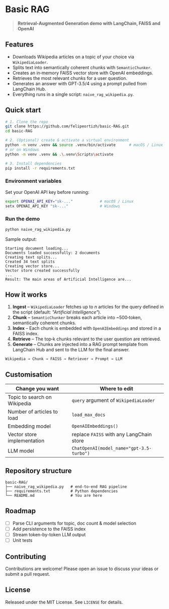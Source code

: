 # Basic RAG

> **Retrieval‑Augmented Generation demo with LangChain, FAISS and OpenAI**

## Features
- Downloads Wikipedia articles on a topic of your choice via `WikipediaLoader`.
- Splits text into semantically coherent chunks with `SemanticChunker`.
- Creates an in‑memory FAISS vector store with OpenAI embeddings.
- Retrieves the most relevant chunks for a user question.
- Generates an answer with GPT‑3.5/4 using a prompt pulled from LangChain Hub.
- Everything runs in a single script: `naive_rag_wikipedia.py`.

## Quick start

```bash
# 1. Clone the repo
git clone https://github.com/felipeortizh/basic-RAG.git
cd basic-RAG

# 2. (Optional) create & activate a virtual environment
python -m venv .venv && source .venv/bin/activate      # macOS / Linux
# or on Windows
python -m venv .venv && .\.venv\Scripts\activate

# 3. Install dependencies
pip install -r requirements.txt
```

### Environment variables
Set your OpenAI API key before running:

```bash
export OPENAI_API_KEY="sk-..."            # macOS / Linux
setx OPENAI_API_KEY "sk-..."              # Windows
```

### Run the demo
```bash
python naive_rag_wikipedia.py
```

Sample output:

```
Starting document loading...
Documents loaded successfully: 2 documents
Creating text splits...
Created 34 text splits
Creating vector store...
Vector store created successfully
...
Result: The main areas of Artificial Intelligence are...
```

## How it works

1. **Ingest** – `WikipediaLoader` fetches up to *n* articles for the query defined in the script (default: *"Artificial Intelligence"*).
2. **Chunk** – `SemanticChunker` breaks each article into ~500‑token, semantically coherent chunks.
3. **Index** – Each chunk is embedded with `OpenAIEmbeddings` and stored in a FAISS index.
4. **Retrieve** – The top‑k chunks relevant to the user question are retrieved.
5. **Generate** – Chunks are injected into a RAG prompt template from LangChain Hub and sent to the LLM for the final answer.

```
Wikipedia → Chunk → FAISS → Retriever → Prompt → LLM
```

## Customisation

| Change you want                        | Where to edit                          |
|----------------------------------------|----------------------------------------|
| Topic to search on Wikipedia           | `query` argument of `WikipediaLoader`  |
| Number of articles to load             | `load_max_docs`                        |
| Embedding model                        | `OpenAIEmbeddings()`                   |
| Vector store implementation            | replace `FAISS` with any LangChain store |
| LLM model                              | `ChatOpenAI(model_name="gpt-3.5-turbo")` |

## Repository structure
```
basic-RAG/
├── naive_rag_wikipedia.py   # end‑to‑end RAG pipeline
├── requirements.txt         # Python dependencies
└── README.md                # You are here
```

## Roadmap
- [ ] Parse CLI arguments for topic, doc count & model selection
- [ ] Add persistence to the FAISS index
- [ ] Stream token-by-token LLM output
- [ ] Unit tests

## Contributing
Contributions are welcome! Please open an issue to discuss your ideas or submit a pull request.

## License
Released under the MIT License. See `LICENSE` for details.
